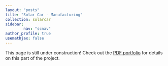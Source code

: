 ```yaml
---
layout: "posts"
title: "Solar Car - Manufacturing"
collection: solarcar
sidebar:
        nav: "scnav"
author_profile: true
usemathjax: false
---
```


This page is still under construction! Check out the [PDF portfolio](/portfolio.pdf) for details on this part of the project. 
